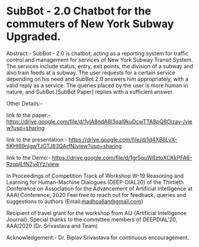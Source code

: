 # SubBot - 2.0 Chatbot for the commuters of New York Subway Upgraded.

Abstract:- SubBot - 2.0 is chatbot, acting as a reporting system for traffic control and management for services of New York Subway
Transit System. The services include status, entry, exit points, the division of a subway and also train feeds at a subway. The
user requests for a certain service depending on his need and SubBot 2.0 answers him appropriately, with a valid reply as a service. The queries placed by the user is more human in nature, and SubBot [SubBot Paper] replies with a sufficient answer. 

Other Details:-

link to the paper:- https://drive.google.com/file/d/1ylA8ndA6l3qal9kuDcwTTA8pQ8Olzay-/view?usp=sharing

link to the presentation:- https://drive.google.com/file/d/1d4XB6LyX-fiKHI69nlgwTJGTJ83QArfN/view?usp=sharing

link to the Demo:- https://drive.google.com/file/d/1gr5quW6ztoXCKkPFA6-RzqqILfNZy4Yz/view

In Proceedings of Competition Track of Workshop W-19 Reasoning and Learning for Human-Machine Dialogues (DEEP-DIAL20) of the Thirtieth Conference on Association for the Advancement of Artificial Intelligence at AAAI Conference, 2020
Feel free to reach out for feedback, queries and suggestions to authors (Email:madhpallan@gmail.com)

Recipient of travel grant for the workshop from AIJ (Artificial Intelligence Journal).
Special thanks to the committee members of DEEPDIAL'20, AAAI2020 (Dr. Srivastava and Team)

Acknowledgement:- Dr. Biplav Srivastava for continuous encouragement.

